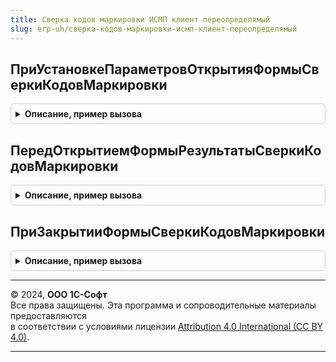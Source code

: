 ```yaml
---
title: Сверка кодов маркировки ИСМП клиент переопределямый
slug: erp-uh/сверка-кодов-маркировки-исмп-клиент-переопределямый
---
```



## ПриУстановкеПараметровОткрытияФормыСверкиКодовМаркировки
<details style="margin: 1em 0; padding: 0.5em; border: 1px solid #ccc; border-radius: 6px;">

<summary style="font-weight: bold; cursor: pointer;">Описание, пример вызова</summary>

```bsl

// Заполняет специфичные параметры открытия формы результатов сверки кодов маркировки в зависимости от точки вызова.
// Например, определяет доступность функционала по согласованию расхождений и заполняет признак режима проверки входящего электронного документа.
// Параметры:
//  Форма - ФормаКлиентскогоПриложения - форма из которой происходит открытие формы результатов сверки кодов маркировки.
//  Параметры - Структура - (См. СверкаКодовМаркировкиИСМПКлиент.ПараметрыОткрытияФормыСверки).
//
Процедура ПриУстановкеПараметровОткрытияФормыСверкиКодовМаркировки(Форма, Параметры) Экспорт
```

Пример вызова
```bsl
СверкаКодовМаркировкиИСМПКлиентПереопределямый.ПриУстановкеПараметровОткрытияФормыСверкиКодовМаркировки(Форма, Параметры) 
```
</details>

## ПередОткрытиемФормыРезультатыСверкиКодовМаркировки
<details style="margin: 1em 0; padding: 0.5em; border: 1px solid #ccc; border-radius: 6px;">

<summary style="font-weight: bold; cursor: pointer;">Описание, пример вызова</summary>

```bsl

// Выполняет специфичные действия перед открытием формы результатов сверки кодов маркировки в зависимости от точки вызова.
// Для открытия результатов сверки из документа, полученного по ЭДО (например, акт о расхождениях, корректировка приобретения) необходимо
// проверить заполненность реквизита документ-основание. (см. ПараметрыОткрытия.ИмяКоллекцииДокументыОснование, ПараметрыОткрытия.ИмяРеквизитаДокументОснования).
//
// Параметры:
//  Форма - ФормаКлиентскогоПриложения - форма из которой происходит открытие формы сверки кодов маркировки.
//  ПараметрыОткрытия - Структура - (См. СверкаКодовМаркировкиИСМПКлиент.ПараметрыОткрытияФормыСверки()).
//  ПараметрыФормыПроверки - Структура - подготовленные параметры открытия формы сверки кодов маркировки.
//  Отказ - Булево - отказ от открытия формы.
//
Процедура ПередОткрытиемФормыРезультатыСверкиКодовМаркировки(Форма, ПараметрыОткрытия, ПараметрыФормыПроверки, Отказ) Экспорт
```

Пример вызова
```bsl
СверкаКодовМаркировкиИСМПКлиентПереопределямый.ПередОткрытиемФормыРезультатыСверкиКодовМаркировки(Форма, ПараметрыОткрытия, ПараметрыФормыПроверки, Отказ) 
```
</details>

## ПриЗакрытииФормыСверкиКодовМаркировки
<details style="margin: 1em 0; padding: 0.5em; border: 1px solid #ccc; border-radius: 6px;">

<summary style="font-weight: bold; cursor: pointer;">Описание, пример вызова</summary>

```bsl

// Выполняет специфичные действия после закрытия форм сверки кодов маркировки в зависимости от точки вызова
//
// Параметры:
//  РезультатЗакрытия - Произвольный - результат закрытия формы проверки и подбора
//  ДополнительныеПараметры - Структура - структура с реквизитом Форма (управляемая форма из которой происходил вызов)
//
Процедура ПриЗакрытииФормыСверкиКодовМаркировки(РезультатЗакрытия, ДополнительныеПараметры) Экспорт
```

Пример вызова
```bsl
СверкаКодовМаркировкиИСМПКлиентПереопределямый.ПриЗакрытииФормыСверкиКодовМаркировки(РезультатЗакрытия, ДополнительныеПараметры) 
```
</details>

---

© 2024, **ООО 1С-Софт**  
Все права защищены. Эта программа и сопроводительные материалы предоставляются  
в соответствии с условиями лицензии [Attribution 4.0 International (CC BY 4.0)](https://creativecommons.org/licenses/by/4.0/legalcode).

---
